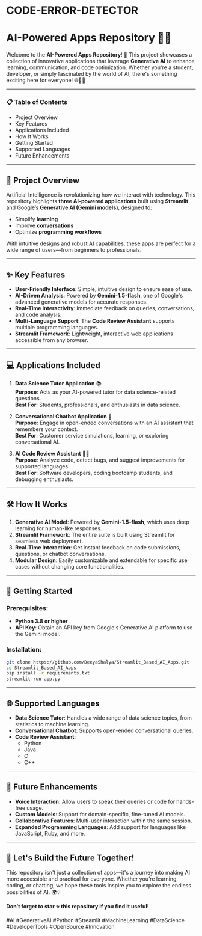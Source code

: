# CODE-ERROR-DETECTOR
# AI-Powered Apps Repository 🌟🤖

Welcome to the **AI-Powered Apps Repository**! 🚀 This project showcases a collection of innovative applications that leverage **Generative AI** to enhance learning, communication, and code optimization. Whether you're a student, developer, or simply fascinated by the world of AI, there's something exciting here for everyone! 🌐👨‍💻

---

### 📋 **Table of Contents**
- Project Overview
- Key Features
- Applications Included
- How It Works
- Getting Started
- Supported Languages
- Future Enhancements

---

## 📖 **Project Overview**
Artificial Intelligence is revolutionizing how we interact with technology. This repository highlights **three AI-powered applications** built using **Streamlit** and Google’s **Generative AI (Gemini models)**, designed to:
- Simplify **learning**
- Improve **conversations**
- Optimize **programming workflows**

With intuitive designs and robust AI capabilities, these apps are perfect for a wide range of users—from beginners to professionals.

---

## ✨ **Key Features**
- **User-Friendly Interface**: Simple, intuitive design to ensure ease of use.
- **AI-Driven Analysis**: Powered by **Gemini-1.5-flash**, one of Google's advanced generative models for accurate responses.
- **Real-Time Interactivity**: Immediate feedback on queries, conversations, and code analysis.
- **Multi-Language Support**: The **Code Review Assistant** supports multiple programming languages.
- **Streamlit Framework**: Lightweight, interactive web applications accessible from any browser.

---

## 💻 **Applications Included**
1. **Data Science Tutor Application** 📚  
   **Purpose**: Acts as your AI-powered tutor for data science-related questions.  
   **Best For**: Students, professionals, and enthusiasts in data science.

2. **Conversational Chatbot Application** 💬  
   **Purpose**: Engage in open-ended conversations with an AI assistant that remembers your context.  
   **Best For**: Customer service simulations, learning, or exploring conversational AI.

3. **AI Code Review Assistant** 👨‍💻  
   **Purpose**: Analyze code, detect bugs, and suggest improvements for supported languages.  
   **Best For**: Software developers, coding bootcamp students, and debugging enthusiasts.

---

## 🛠 **How It Works**
1. **Generative AI Model**: Powered by **Gemini-1.5-flash**, which uses deep learning for human-like responses.
2. **Streamlit Framework**: The entire suite is built using Streamlit for seamless web deployment.
3. **Real-Time Interaction**: Get instant feedback on code submissions, questions, or chatbot conversations.
4. **Modular Design**: Easily customizable and extendable for specific use cases without changing core functionalities.

---

## 🚀 **Getting Started**
### Prerequisites:
- **Python 3.8 or higher**
- **API Key**: Obtain an API key from Google's Generative AI platform to use the Gemini model.

### Installation:
```bash
git clone https://github.com/DeeyaShalya/Streamlit_Based_AI_Apps.git
cd Streamlit_Based_AI_Apps
pip install -r requirements.txt
streamlit run app.py
```

---

## 🌐 **Supported Languages**
- **Data Science Tutor**: Handles a wide range of data science topics, from statistics to machine learning.
- **Conversational Chatbot**: Supports open-ended conversational queries.
- **Code Review Assistant**:
  - Python
  - Java
  - C
  - C++

---

## 🔮 **Future Enhancements**
- **Voice Interaction**: Allow users to speak their queries or code for hands-free usage.
- **Custom Models**: Support for domain-specific, fine-tuned AI models.
- **Collaborative Features**: Multi-user interaction within the same session.
- **Expanded Programming Languages**: Add support for languages like JavaScript, Ruby, and more.

---

## 🎉 **Let's Build the Future Together!**
This repository isn't just a collection of apps—it's a journey into making AI more accessible and practical for everyone. Whether you’re learning, coding, or chatting, we hope these tools inspire you to explore the endless possibilities of AI. 🌍💡

**Don’t forget to star ⭐ this repository if you find it useful!**

#AI #GenerativeAI #Python #Streamlit #MachineLearning #DataScience #DeveloperTools #OpenSource #Innovation

